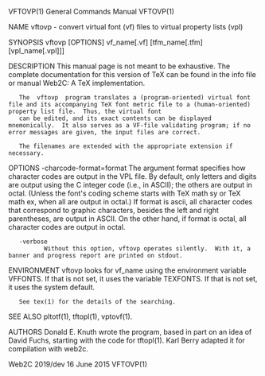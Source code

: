VFTOVP(1)                                                                        General Commands Manual                                                                        VFTOVP(1)

NAME
       vftovp - convert virtual font (vf) files to virtual property lists (vpl)

SYNOPSIS
       vftovp [OPTIONS] vf_name[.vf] [tfm_name[.tfm] [vpl_name[.vpl]]]

DESCRIPTION
       This manual page is not meant to be exhaustive.  The complete documentation for this version of TeX can be found in the info file or manual Web2C: A TeX implementation.

       The  vftovp  program translates a (program-oriented) virtual font file and its accompanying TeX font metric file to a (human-oriented) property list file.  Thus, the virtual font
       can be edited, and its exact contents can be displayed mnemonically.  It also serves as a VF-file validating program; if no error messages are given, the input files are correct.

       The filenames are extended with the appropriate extension if necessary.

OPTIONS
       -charcode-format=format
              The argument format specifies how character codes are output in the VPL file.  By default, only letters and digits are output using the C integer code  (i.e.,  in  ASCII);
              the others are output in octal.  (Unless the font's coding scheme starts with TeX math sy or TeX math ex, when all are output in octal.)  If format is ascii, all character
              codes that correspond to graphic characters, besides the left and right parentheses, are output in ASCII.  On the other hand, if format is octal, all character  codes  are
              output in octal.

       -verbose
              Without this option, vftovp operates silently.  With it, a banner and progress report are printed on stdout.

ENVIRONMENT
       vftovp looks for vf_name using the environment variable VFFONTS.  If that is not set, it uses the variable TEXFONTS.  If that is not set, it uses the system default.

       See tex(1) for the details of the searching.

SEE ALSO
       pltotf(1), tftopl(1), vptovf(1).

AUTHORS
       Donald E. Knuth wrote the program, based in part on an idea of David Fuchs, starting with the code for tftopl(1).  Karl Berry adapted it for compilation with web2c.

Web2C 2019/dev                                                                         16 June 2015                                                                             VFTOVP(1)
